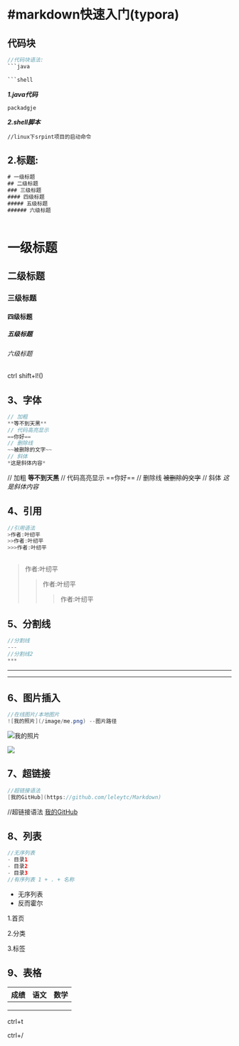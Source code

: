 # #markdown快速入门(typora)

## 代码块

```java
//代码块语法:
```java
    
```shell
```

***1.java代码***

```\java
packadgje
```

***2.shell脚本***

```shell
//linux下srpint项目的启动命令

```

## 2.标题:

```java
# 一级标题
## 二级标题
### 三级标题
#### 四级标题
##### 五级标题
###### 六级标题
    
```

# 一级标题
## 二级标题
### 三级标题
#### 四级标题
##### 五级标题
###### 六级标题

ctrl shift+l!()



## 3、字体

```java
// 加粗
**等不到天黑**
// 代码高亮显示
==你好==
// 删除线
~~被删除的文字~~
// 斜体
*这是斜体内容*

```



// 加粗
**等不到天黑**
// 代码高亮显示
==你好==
// 删除线
~~被删除的文字~~
// 斜体
*这是斜体内容*

## 4、引用

```java
//引用语法
>作者:叶纫平
>>作者:叶纫平
>>>作者:叶纫平
    
```

> 作者:叶纫平
>
> >作者:叶纫平
> >
> >>作者:叶纫平



## 5、分割线

```java
//分割线
---
//分割线2
***

```



---







***





## 6、图片插入

```java
//在线图片/本地图片
![我的照片](/image/me.png) --图片路径
```

![我的照片](https://th.bing.com/th?id=OIP.ZkoPhpKfJwsvGmpm8RsragHaFp&w=286&h=218&c=8&rs=1&qlt=90&o=6&dpr=1.3&pid=3.1&rm=2)

![](C:\Users\yskm\Desktop\前端学习\img.jpg)



## 7、超链接

```java
//超链接语法
[我的GitHub](https://github.com/leleytc/Markdown)
```

//超链接语法
[我的GitHub](https://github.com/leleytc/Markdown)



## 8、列表

```java
//无序列表
- 目录1
- 目录2
- 目录3
//有序列表 1 + . + 名称
```

- 无序列表
- 反而霍尔

1.首页 

2.分类

3.标签

## 9、表格

| 成绩 | 语文 | 数学 |
| ---- | ---- | ---- |
|      |      |      |
|      |      |      |
|      |      |      |

ctrl+t

ctrl+/
